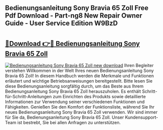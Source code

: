 ## Bedienungsanleitung Sony Bravia 65 Zoll Free Pdf Download - Part-ng8 New Repair Owner Guide - User Service Edition W9BzD

# <h2><a href="http://df0r5k.blite.top/?on=Bedienungsanleitung+Sony+Bravia+65+Zoll">🔗Download 👉🔴 Bedienungsanleitung Sony Bravia 65 Zoll</a></h2>

[![Bedienungsanleitung Sony Bravia 65 Zoll new download](https://i.imgur.com/lujVjoI.png)](http://df0r5k.blite.top/?on=Bedienungsanleitung+Sony+Bravia+65+Zoll)
Ihren Begleiter verstehen Willkommen in der Welt Ihres neuen Bedienungsanleitung Sony Bravia 65 Zoll! In diesem Handbuch werden die Merkmale und Funktionen erläutert und wichtige Betriebsanweisungen bereitgestellt. Bitte lesen Sie diese Bedienungsanleitung sorgfältig durch, um das Beste aus Ihrem Bedienungsanleitung Sony Bravia 65 Zoll herauszuholen. Es enthält Schritt-für-Schritt-Anleitungen zum Einrichten des Produkts sowie detaillierte Informationen zur Verwendung seiner verschiedenen Funktionen und Fähigkeiten. Genießen Sie den Komfort der Funktionsliste, während Sie Ihr neues Bedienungsanleitung Sony Bravia 65 Zoll verwenden. Wir sind immer für Sie da, Bedienungsanleitung Sony Bravia 65 Zoll. Unser Kundensupport-Team ist bestrebt, Sie bei allen Anfragen zu unterstützen.
